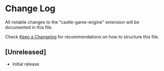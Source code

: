 # Change Log

All notable changes to the "castle-game-engine" extension will be documented in this file.

Check [Keep a Changelog](http://keepachangelog.com/) for recommendations on how to structure this file.

## [Unreleased]

- Initial release